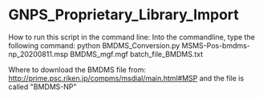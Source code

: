 # GNPS_Proprietary_Library_Import

How to run this script in the command line: 
Into the commandline, type the following command: 
python BMDMS_Conversion.py MSMS-Pos-bmdms-np_20200811.msp BMDMS_mgf.mgf batch_file_BMDMS.txt


Where to download the BMDMS file from: 
http://prime.psc.riken.jp/compms/msdial/main.html#MSP and the file is called "BMDMS-NP"
